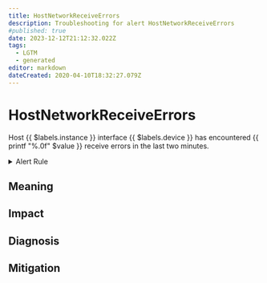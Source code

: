 ```yaml
---
title: HostNetworkReceiveErrors
description: Troubleshooting for alert HostNetworkReceiveErrors
#published: true
date: 2023-12-12T21:12:32.022Z
tags: 
  - LGTM
  - generated
editor: markdown
dateCreated: 2020-04-10T18:32:27.079Z
---
```


# HostNetworkReceiveErrors

Host {{ $labels.instance }} interface {{ $labels.device }} has encountered {{ printf "%.0f" $value }} receive errors in the last two minutes.

<details>
  <summary>Alert Rule</summary>

{{% rule "host-and-hardware/node-exporter.yml" "HostNetworkReceiveErrors" %}}

{{% comment %}}

```yaml
alert: HostNetworkReceiveErrors
expr: (rate(node_network_receive_errs_total[2m]) / rate(node_network_receive_packets_total[2m]) > 0.01) * on(instance) group_left (nodename) node_uname_info{nodename=~".+"}
for: 2m
labels:
    severity: warning
annotations:
    summary: Host Network Receive Errors (instance {{ $labels.instance }})
    description: |-
        Host {{ $labels.instance }} interface {{ $labels.device }} has encountered {{ printf "%.0f" $value }} receive errors in the last two minutes.
          VALUE = {{ $value }}
          LABELS = {{ $labels }}
    runbook: https://github.com/srerun/prometheus-alerts/blob/main/content/runbooks/node-exporter/HostNetworkReceiveErrors.md

```

{{% /comment %}}

</details>


## Meaning
[//]: # "Short paragraph that explains what the alert means"


## Impact
[//]: # "What could / will happen if the alert is not addressed"



## Diagnosis
[//]: # "Steps to take to identify the cause of the problem"



## Mitigation
[//]: # "The steps necessary to resolve the alert"
